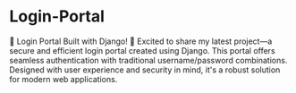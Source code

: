 # Login-Portal
🚀 Login Portal Built with Django! 🚀  Excited to share my latest project—a secure and efficient login portal created using Django. This portal offers seamless authentication with traditional username/password combinations. Designed with user experience and security in mind, it's a robust solution for modern web applications. 
